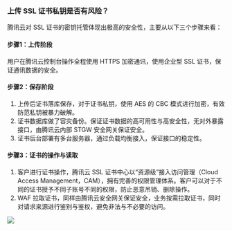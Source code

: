 ### 上传 SSL 证书私钥是否有风险？

腾讯云对 SSL 证书的密钥托管体现出极高的安全性，主要从以下三个步骤来看：

#### 步骤1：上传阶段
用户在腾讯云控制台操作全程使用 HTTPS 加密通讯，使用企业型 SSL 证书，保证通讯数据的安全。
#### 步骤2：保存阶段
1. 上传后证书落库保存，对于证书私钥，使用 AES 的 CBC 模式进行加密，有效防范私钥被暴力破解。
2. 证书数据库做了容灾备份。保证证书数据的高可用性与高安全性，无对外暴露接口，由腾讯云内部 STGW 安全网关保证安全。
3. 证书后台部署有多台服务器，通过负载均衡接入，保证接口的稳定性。

#### 步骤3：证书的操作与读取
1. 客户进行证书操作，腾讯云 SSL 证书中心以“资源级”接入访问管理（Cloud Access Management，CAM），拥有完善的权限管理体系。客户可以对于不同的证书授予不同子账号不同的权限，防止恶意吊销、删除操作。
2. WAF 拉取证书，同样由腾讯云安全网关保证安全，业务按需拉取证书，同时对请求来源进行鉴别与鉴权，避免非法与不必要的访问。

![](https://main.qcloudimg.com/raw/42f9d1411afbed3b8239ca4d42cf6d52.png)
